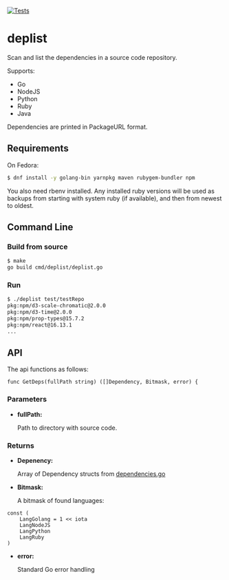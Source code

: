 [![Tests](https://github.com/RedHatProductSecurity/deplist/actions/workflows/go.yml/badge.svg)](https://github.com/RedHatProductSecurity/deplist/actions/workflows/go.yml)

# deplist

Scan and list the dependencies in a source code repository.

Supports:
 - Go
 - NodeJS
 - Python
 - Ruby
 - Java

Dependencies are printed in PackageURL format.

## Requirements

On Fedora:

```bash
$ dnf install -y golang-bin yarnpkg maven rubygem-bundler npm
```


You also need rbenv installed. Any installed ruby versions will be used as backups from starting with system ruby (if available), and then from newest to oldest.

## Command Line

### Build from source

```bash
$ make
go build cmd/deplist/deplist.go
```

### Run

```bash
$ ./deplist test/testRepo
pkg:npm/d3-scale-chromatic@2.0.0
pkg:npm/d3-time@2.0.0
pkg:npm/prop-types@15.7.2
pkg:npm/react@16.13.1
...
```

## API

The api functions as follows:

```
func GetDeps(fullPath string) ([]Dependency, Bitmask, error) {
```

### Parameters

* **fullPath:**

  Path to directory with source code.

### Returns

* **Depenency:**

  Array of Dependency structs from [dependencies.go](dependencies.go)


* **Bitmask:**

  A bitmask of found languages:

```
const (
	LangGolang = 1 << iota
	LangNodeJS
	LangPython
	LangRuby
)
```

* **error:**

  Standard Go error handling
